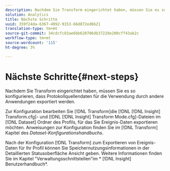 ```yaml
---
description: Nachdem Sie Transform eingerichtet haben, müssen Sie es so konfigurieren, dass Protokollquellendaten für die Verwendung durch andere Anwendungen exportiert werden.
solution: Analytics
title: Nächste Schritte
uuid: 359f24da-6367-4992-9153-66d872ed6b21
translation-type: tm+mt
source-git-commit: 34cdcfc83ae6bb620706db37228e200cff43ab2c
workflow-type: tm+mt
source-wordcount: '115'
ht-degree: 3%

---
```



# Nächste Schritte{#next-steps}

Nachdem Sie Transform eingerichtet haben, müssen Sie es so konfigurieren, dass Protokollquellendaten für die Verwendung durch andere Anwendungen exportiert werden.

Zur Konfiguration bearbeiten Sie [!DNL Transform]die [!DNL [!DNL Insight] Transform.cfg]- und [!DNL [!DNL Insight] Transform Mode.cfg]-Dateien im [!DNL Dataset] Ordner des Profils, für das Sie Ereignis-Daten exportieren möchten. Anweisungen zur Konfiguration finden Sie im [!DNL Transform] Kapitel des *Dataset-Konfigurationshandbuchs*.

Nach der Konfiguration [!DNL Transform] zum Exportieren von Ereignis-Daten für Ihr Profil können Sie Speichernutzungsinformationen in der Detaillierten Statusoberfläche Ansicht geben. Weitere Informationen finden Sie im Kapitel &quot;Verwaltungsschnittstellen&quot;im * [!DNL Insight] Benutzerhandbuch*.
